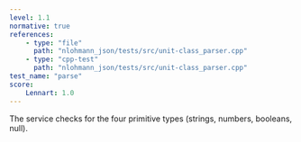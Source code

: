 ```yaml
---
level: 1.1
normative: true
references:
    - type: "file"
      path: "nlohmann_json/tests/src/unit-class_parser.cpp"
    - type: "cpp-test"
      path: "nlohmann_json/tests/src/unit-class_parser.cpp"
test_name: "parse"
score:
    Lennart: 1.0
---
```


The service checks for the four primitive types (strings, numbers, booleans, null).
